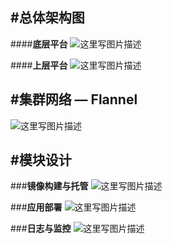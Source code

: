 #**总体架构图**
---
####**底层平台**
![这里写图片描述](http://img.blog.csdn.net/20151205162738886)

####**上层平台**
![这里写图片描述](http://img.blog.csdn.net/20151205162906652)

#**集群网络 — Flannel**
---
![这里写图片描述](http://img.blog.csdn.net/20151205163004924)

#**模块设计**
---
###**镜像构建与托管**
![这里写图片描述](http://img.blog.csdn.net/20151205163051507)

###**应用部署**
![这里写图片描述](http://img.blog.csdn.net/20151205163215889)

###**日志与监控**
![这里写图片描述](http://img.blog.csdn.net/20151205163305850)
